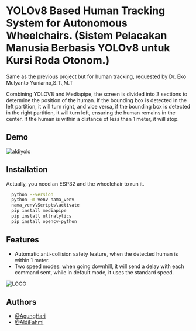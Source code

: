 
# YOLOv8 Based Human Tracking System for Autonomous Wheelchairs. (Sistem Pelacakan Manusia Berbasis YOLOv8 untuk Kursi Roda Otonom.)

Same as the previous project but for human tracking, requested by Dr. Eko Mulyanto Yuniarno,S.T.,M.T

Combining YOLOV8 and Mediapipe, the screen is divided into 3 sections to determine the position of the human. If the bounding box is detected in the left partition, it will turn right, and vice versa, if the bounding box is detected in the right partition, it will turn left, ensuring the human remains in the center. If the human is within a distance of less than 1 meter, it will stop.
## Demo

![aldiyolo](https://github.com/user-attachments/assets/876d6f00-ef9b-4f14-a8c0-fc7b76152c97)

## Installation
Actually, you need an ESP32 and the wheelchair to run it.

```bash
  python --version
  python -m venv nama_venv
  nama_venv\Scripts\activate
  pip install mediapipe
  pip install ultralytics
  pip install opencv-python
```
    
## Features

- Automatic anti-collision safety feature, when the detected human is within 1 meter.
- Two speed modes: when going downhill, it will send a delay with each command sent, while in default mode, it uses the standard speed.

![LOGO](https://github.com/user-attachments/assets/65b4bfc3-7e93-4ee3-bf2f-a3f66d561f57)



## Authors

- [@AgungHari](https://github.com/AgungHari)
- [@AldiFahmi](https://github.com/vetc2)

